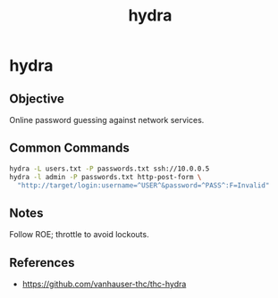 ﻿---
title: "hydra"
type: tool-note
tool: hydra
tags: [tool, pentesting]
cssclass: cs-note
---

# hydra

## Objective
Online password guessing against network services.

## Common Commands
```bash
hydra -L users.txt -P passwords.txt ssh://10.0.0.5
hydra -l admin -P passwords.txt http-post-form \
  "http://target/login:username=^USER^&password=^PASS^:F=Invalid"
```

## Notes
Follow ROE; throttle to avoid lockouts.

## References
- https://github.com/vanhauser-thc/thc-hydra


